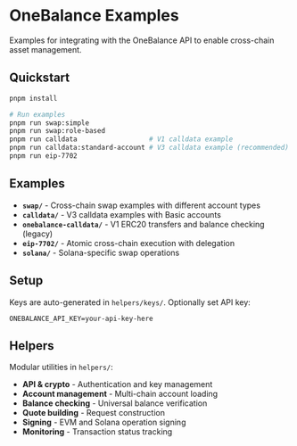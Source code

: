 # OneBalance Examples

Examples for integrating with the OneBalance API to enable cross-chain asset management.

## Quickstart

```bash
pnpm install

# Run examples
pnpm run swap:simple
pnpm run swap:role-based
pnpm run calldata                  # V1 calldata example
pnpm run calldata:standard-account # V3 calldata example (recommended)
pnpm run eip-7702
```

## Examples

- **`swap/`** - Cross-chain swap examples with different account types
- **`calldata/`** - V3 calldata examples with Basic accounts
- **`onebalance-calldata/`** - V1 ERC20 transfers and balance checking (legacy)
- **`eip-7702/`** - Atomic cross-chain execution with delegation
- **`solana/`** - Solana-specific swap operations

## Setup

Keys are auto-generated in `helpers/keys/`. Optionally set API key:

```env
ONEBALANCE_API_KEY=your-api-key-here
```

## Helpers

Modular utilities in `helpers/`:
- **API & crypto** - Authentication and key management
- **Account management** - Multi-chain account loading
- **Balance checking** - Universal balance verification
- **Quote building** - Request construction
- **Signing** - EVM and Solana operation signing
- **Monitoring** - Transaction status tracking

